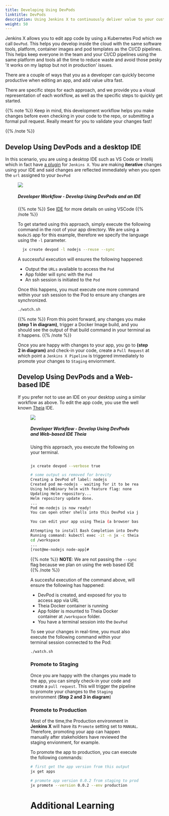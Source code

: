 ```yaml
---
title: Developing Using DevPods
linktitle: DevPods
description: Using Jenkins X to continuously deliver value to your customers
weight: 50
---
```


Jenkins X allows you to edit app code by using a Kubernetes Pod which we call `DevPod`.  This helps you develop inside the cloud with the same software tools, platform, container images and pod templates as the CI/CD pipelines. This helps keep everyone in the team and your CI/CD pipelines using the same platform and tools all the time to reduce waste and avoid those pesky 'it works on my laptop but not in production' issues.  


There are a couple of ways that you as a developer can quickly become productive when editing an app, and add value ultra fast. 

There are specific steps for each approach, and we provide you a visual representation of each workflow, as well as the specific steps to quickly get started.

{{% note %}}
Keep in mind, this development workflow helps you make changes before even checking in your code to the repo, or submitting a formal pull request.  Really meant for you to validate your changes fast!

{{% /note %}}

## Develop Using DevPods and a desktop IDE

In this scenario, you are using a desktop IDE such as VS Code or Intellij which in fact have [a plugin](/developing/ide) for `Jenkins X`.  You are making **iterative** changes using your IDE and said changes are reflected immediately when you open the `url` assigned to your `DevPod`

<figure>
<img src="/images/developing/developer_workflow_ide.png" />
<figcaption>
<h5>Developer Workflow - Develop Using DevPods and an IDE</h5>
</figcaption>

{{% note %}}
See [IDE](/docs/using/tasks/ide/#vs-code) for more details on using VSCode
{{% /note %}}

To get started using this approach, simply execute the following command in the root of your app directory.  We are using a `NodeJS` app for this example, therefore we specify the language using the `-l` parameter.

```bash
  jx create devpod -l nodejs --reuse --sync 
```
A successful execution will ensures the following happened:

- Output the `URLs` available to access the `Pod`
- App folder will sync with the `Pod`
- An ssh session is initiated to the `Pod`

Once this happens, you must execute one more command within your ssh session to the Pod to ensure any changes are synchronized.

```bash
./watch.sh
```

{{% note %}}
 From this point forward, any changes you make **(step 1 in diagram)**, trigger a Docker Image build, and you should see the output of that build command in your terminal as it happens.
{{% /note %}}

Once you are happy with changes to your app, you go to **(step 2 in diagram)** and check-in your code, create a `Pull Request` at which point a `Jenkins X Pipeline` is triggered immediately to promote your changes to `Staging` enviornment.



## Develop Using DevPods and a Web-based IDE
If you prefer not to use an IDE on your desktop using a similar workflow as above.  To edit the app code, you use the well known [Theia](https://www.theia-ide.org/) IDE.

<figure>
<img src="/images/developing/developer_workflow_theia.png" />
<figcaption>
<h5>Developer Workflow - Develop Using DevPods and Web-based IDE Theia</h5>
</figcaption>

Using this approach, you execute the following on your terminal.

```bash

jx create devpod --verbose true                                 

# some output us removed for brevity
Creating a DevPod of label: nodejs
Created pod me-nodejs - waiting for it to be ready...
Using helmBinary helm with feature flag: none
Updating Helm repository...
Helm repository update done.
...
Pod me-nodejs is now ready!
You can open other shells into this DevPod via jx create devpod

You can edit your app using Theia (a browser based IDE) at http://me-nodejs-theia.jx.yourdomain.com

Attempting to install Bash Completion into DevPod
Running command: kubectl exec -it -n jx -c theia me-nodejs -- /bin/sh -c mkdir -p /workspace
cd /workspace
...
[root@me-nodejs node-app]#
```

{{% note %}}
 **NOTE**: We are not passing the `--sync` flag because we plan on using the web based IDE
{{% /note %}}

A succesful execution of the command above, will ensure the following has happened:

- DevPod is created, and exposed for you to access app via URL
- Theia Docker container is running
- App folder is mounted to Theia Docker container at `/workspace` folder.
- You have a terminal session into the `DevPod`

To see your changes in real-time, you must also execute the following command within your terminal session connected to the Pod:

```bash
./watch.sh
```

### Promote to Staging 
Once you are happy with the changes you made to the app, you can simply check-in your code and create a `pull request`.  This will trigger the pipeline to promote your changes to the `Staging` environment (**Step 2 and 3 in diagram**)

### Promote to Production
Most of the time,the Production environment in **Jenkins X** will have its `Promote` setting set to `MANUAL`.  Therefore, promoting your app can happen manually after stakeholders have reviewed the staging envionment, for example.

To promote the app to production, you can execute the following commands:

```bash
# first get the app version from this output
jx get apps

# promote app version 0.0.2 from staging to production
jx promote --version 0.0.2 --env production
```



# Additional Learning
